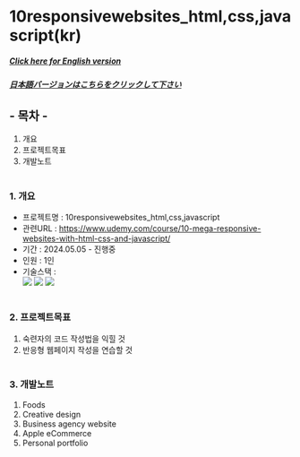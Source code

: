 # 10responsivewebsites_html,css,javascript(kr)

##### [Click here for English version](README_EN.md)

##### [日本語バージョンはこちらをクリックして下さい](README_JP.md)

## - 목차 -

1. 개요
2. 프로젝트목표
3. 개발노트
   </br>
   </br>

### 1. 개요

- 프로젝트명 : 10responsivewebsites_html,css,javascript
- 관련URL : https://www.udemy.com/course/10-mega-responsive-websites-with-html-css-and-javascript/
- 기간 : 2024.05.05 - 진행중
- 인원 : 1인
- 기술스택 : </br>
  <img src="https://img.shields.io/badge/html-E34F26?style=for-the-badge&logo=html5&logoColor=white">
  <img src="https://img.shields.io/badge/css-1572B6?style=for-the-badge&logo=css3&logoColor=white">
  <img src="https://img.shields.io/badge/javascript-F7DF1E?style=for-the-badge&logo=javascript&logoColor=white">
  </br>
  </br>

### 2. 프로젝트목표

1. 숙련자의 코드 작성법을 익힐 것
2. 반응형 웹페이지 작성을 연습할 것
   </br>
   </br>

### 3. 개발노트

1. Foods
2. Creative design
3. Business agency website
4. Apple eCommerce
5. Personal portfolio
   </br>
   </br>
